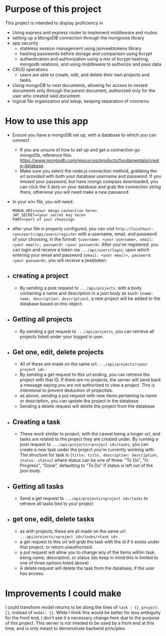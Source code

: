 # Purpose of this project
This project is intended to display proficiency in
  - Using express and express router to implement middleware and routes
  - setting up a MongoDB connection through the mongoose library
  - app security
    - stateless session management using jsonwebtokens library
    - hashing passwords before storage and comparison using bcrypt
    - authentication and authorization using a mix of bcrypt hashing, mongodb relations, and using middleware to authorize and pass data
  - CRUD operations
    - users are able to create, edit, and delete their own projects and tasks.
  - Using mongoDB to nest documents, allowing for access to nested documents only through the parent document, authorized only for the user who created said document.
  - logical file organization and setup, keeping separation of concerns

# How to use this app
- Ensure you have a mongoDB set up, with a database to which you can connect
  - If you are unsure of how to set up and get a connection go mongoDb, reference this: https://www.mongodb.com/resources/products/fundamentals/create-database
  - Make sure you select the node.js connection method, grabbing the url provided with both your database username and password.  If you missed your password, but have mongo compass downloaded, you can click the 3 dots on your database and grab the connection string there, otherwise you will need make a new password.
- In your env file, you will need:
  ```
  MONGO_URI=<your mongo connection here>
  JWT_SECRET=<your secret key here>
  PORT=<port of your choosing>
  ```
- after your file is properly configured, you can visit `http://localhost:<yourport>/api/users/register` with a username, email, and password of your choosing, in the format: `{username: <your username>, email: <your email>, password: <your password>`.  After you've registered, you can login and receive a token via `.../api/users/login`, upon which entering your email and password `{email: <your email>, password: <your password>`, you will receive a jwebtoken.
- ## creating a project
  - By sending a post request to `.../api/projects`, with a body containing a name and description in a json body as such: `{name: name, description: description}`, a new project will be added to the database based on this object.
- ## Getting all projects
  - By sending a get request to `.../api/projects`, you can retrieve all projects listed under your logged in user.
- ## Get one, edit, delete projects
  - All of these are made on the same url: `.../api/projects/<your project id>`.
  - By sending a get request to this url ending, you can retrieve the project with that ID.  If there are no projects, the server will send back a message saying you are not authorized to view a project.  This is intentional to prevent deduction of projectIds.
  - as above, sending a put request with new items pertaining to name or description, you can update the project in the database
  - Sending a delete request will delete the project from the database

- ## Creating a task
  - These work similar to project, with the caveat being a longer url, and tasks are related to the project they are created under.  By running a post request to `.../api/projects/<project id>/tasks`, you can create a new task under the project you're currently working with.  The structure for task is `{title: title, description: description, status: status]` where status can be one of three: "To Do", "In Progress", "Done", defaulting to "To Do" if status is left out of the json body.
- ## Getting all tasks
  - Send a get request to `.../api/projects/<project id>/tasks` to retrieve all tasks tied to your project
- ## get one, edit, delete tasks
  - as with projects, these are all made on the same url: `...api/projects/<project id>/tasks/<task id>`.
  - a get request to this url will grab the task with the id if it exists under that project, or return unauthorized.
  - a put request will allow you to change any of the items within task, being name, description, or status (do keep in mind this is limited to one of three options listed above)
  - A delete request will delete the task from the database, if the user has access.

# Improvements I could make
I could transform model returns to be along the lines of `task : {}`, `project: {}`, instead of `model: {}`.  While I think this would be better for less ambiguity for the front end, I don't see it a necessary change here due to the purpose of this project.  This server is not inteded to be used by a front end at this time, and is only meant to demonstrate backend principles.

